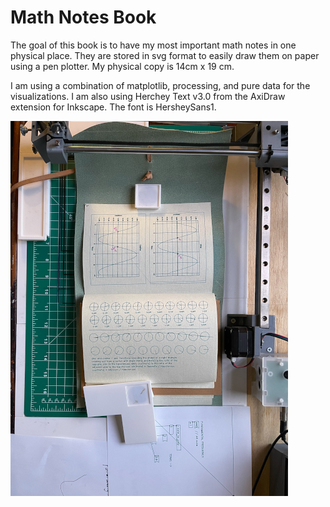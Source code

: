 # Math Notes Book
The goal of this book is to have my most important math notes in one physical place. They are stored in svg format to easily draw them on paper using a pen plotter. My physical copy is 14cm x 19 cm.

I am using a combination of matplotlib, processing, and pure data for the visualizations. I am also using Herchey Text v3.0 from the AxiDraw extension for Inkscape. The font is HersheySans1.

<img src="./example.png" alt="example" />
